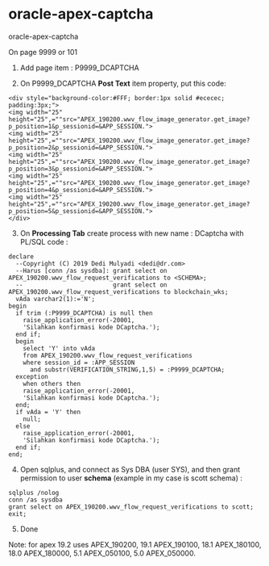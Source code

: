 # oracle-apex-captcha
oracle-apex-captcha

On page 9999 or 101 

1. Add page item : P9999_DCAPTCHA

2. On P9999_DCAPTCHA **Post Text** item property, put this code:

```
<div style="background-color:#FFF; border:1px solid #ececec; padding:3px;">
<img width="25" height="25",=""src="APEX_190200.wwv_flow_image_generator.get_image?p_position=1&p_sessionid=&APP_SESSION.">
<img width="25" height="25",=""src="APEX_190200.wwv_flow_image_generator.get_image?p_position=2&p_sessionid=&APP_SESSION.">
<img width="25" height="25",=""src="APEX_190200.wwv_flow_image_generator.get_image?p_position=3&p_sessionid=&APP_SESSION.">
<img width="25" height="25",=""src="APEX_190200.wwv_flow_image_generator.get_image?p_position=4&p_sessionid=&APP_SESSION.">
<img width="25" height="25",=""src="APEX_190200.wwv_flow_image_generator.get_image?p_position=5&p_sessionid=&APP_SESSION.">
</div>
```
3. On **Processing Tab** create process with new name : DCaptcha with PL/SQL code :

```
declare
  --Copyright (C) 2019 Dedi Mulyadi <dedi@dr.com>
  --Harus [conn /as sysdba]: grant select on APEX_190200.wwv_flow_request_verifications to <SCHEMA>;
  --                         grant select on APEX_190200.wwv_flow_request_verifications to blockchain_wks;
  vAda varchar2(1):='N';
begin
  if trim (:P9999_DCAPTCHA) is null then
    raise_application_error(-20001, 
    'Silahkan konfirmasi kode DCaptcha.');
  end if;
  begin
    select 'Y' into vAda
    from APEX_190200.wwv_flow_request_verifications
    where session_id = :APP_SESSION
      and substr(VERIFICATION_STRING,1,5) = :P9999_DCAPTCHA;
  exception
    when others then
    raise_application_error(-20001,
    'Silahkan konfirmasi kode DCaptcha.');
  end;
  if vAda = 'Y' then 
    null;
  else
    raise_application_error(-20001,
    'Silahkan konfirmasi kode DCaptcha.');
  end if;
end;
```

4. Open sqlplus, and connect as Sys DBA (user SYS), and then grant permission to user **schema** (example in my case is scott schema) :
```
sqlplus /nolog
conn /as sysdba
grant select on APEX_190200.wwv_flow_request_verifications to scott;
exit;
```

5. Done

Note:
for apex 19.2 uses APEX_190200, 19.1 APEX_190100, 18.1 APEX_180100, 18.0 APEX_180000, 5.1 APEX_050100, 5.0 APEX_050000.

